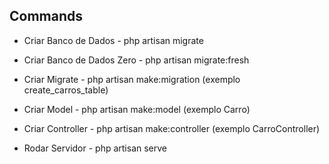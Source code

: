 ## Commands

- Criar Banco de Dados - php artisan migrate
- Criar Banco de Dados Zero - php artisan migrate:fresh

- Criar Migrate - php artisan make:migration <name> (exemplo create_carros_table)
- Criar Model - php artisan make:model <name> (exemplo Carro)
- Criar Controller - php artisan make:controller <name> (exemplo CarroController)
 
- Rodar Servidor - php artisan serve
